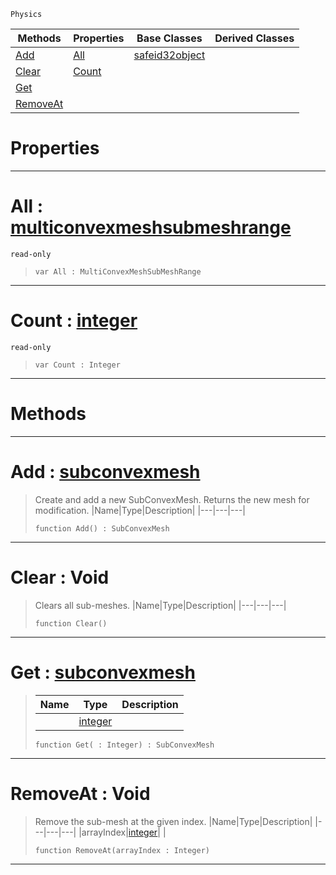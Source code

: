  `Physics`

|Methods|Properties|Base Classes|Derived Classes|
|---|---|---|---|
|[ Add](https://github.com/zeroengineteam/ZeroDocs/blob/master/code_reference/class_reference/multiconvexmeshsubmeshdata.markdown#add-zero-engine-document)|[ All](https://github.com/zeroengineteam/ZeroDocs/blob/master/code_reference/class_reference/multiconvexmeshsubmeshdata.markdown#all-zero-engine-document)|[safeid32object](https://github.com/zeroengineteam/ZeroDocs/blob/master/code_reference/class_reference/safeid32object.markdown)| |
|[ Clear](https://github.com/zeroengineteam/ZeroDocs/blob/master/code_reference/class_reference/multiconvexmeshsubmeshdata.markdown#clear-void)|[ Count](https://github.com/zeroengineteam/ZeroDocs/blob/master/code_reference/class_reference/multiconvexmeshsubmeshdata.markdown#count-zero-engine-docume)| | |
|[ Get](https://github.com/zeroengineteam/ZeroDocs/blob/master/code_reference/class_reference/multiconvexmeshsubmeshdata.markdown#get-zero-engine-document)| | | |
|[ RemoveAt](https://github.com/zeroengineteam/ZeroDocs/blob/master/code_reference/class_reference/multiconvexmeshsubmeshdata.markdown#removeat-void)| | | |


 #  Properties


---  
 #  All : [multiconvexmeshsubmeshrange](https://github.com/zeroengineteam/ZeroDocs/blob/master/code_reference/class_reference/multiconvexmeshsubmeshrange.markdown)

 `read-only`

> 
> ``` lang=cpp, name=Nada
> var All : MultiConvexMeshSubMeshRange


---  
 #  Count : [integer](https://github.com/zeroengineteam/ZeroDocs/blob/master/code_reference/nada_base_types/integer.markdown)

 `read-only`

> 
> ``` lang=cpp, name=Nada
> var Count : Integer


---  
 #  Methods


---  
 #  Add : [subconvexmesh](https://github.com/zeroengineteam/ZeroDocs/blob/master/code_reference/class_reference/subconvexmesh.markdown)

> Create and add a new SubConvexMesh. Returns the new mesh for modification.
> |Name|Type|Description|
> |---|---|---|
> ``` lang=cpp, name=Nada
> function Add() : SubConvexMesh
> ``` 


---  
 #  Clear : Void

> Clears all sub-meshes.
> |Name|Type|Description|
> |---|---|---|
> ``` lang=cpp, name=Nada
> function Clear()
> ``` 


---  
 #  Get : [subconvexmesh](https://github.com/zeroengineteam/ZeroDocs/blob/master/code_reference/class_reference/subconvexmesh.markdown)

> 
> |Name|Type|Description|
> |---|---|---|
> ||[integer](https://github.com/zeroengineteam/ZeroDocs/blob/master/code_reference/nada_base_types/integer.markdown)| |
> ``` lang=cpp, name=Nada
> function Get( : Integer) : SubConvexMesh
> ``` 


---  
 #  RemoveAt : Void

> Remove the sub-mesh at the given index.
> |Name|Type|Description|
> |---|---|---|
> |arrayIndex|[integer](https://github.com/zeroengineteam/ZeroDocs/blob/master/code_reference/nada_base_types/integer.markdown)| |
> ``` lang=cpp, name=Nada
> function RemoveAt(arrayIndex : Integer)
> ``` 


---  
 

 